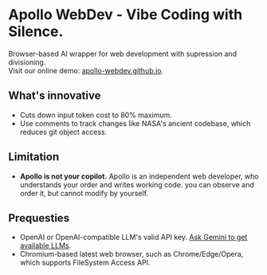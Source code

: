# Apollo WebDev - Vibe Coding with Silence.
Browser-based AI wrapper for web development with supression and divisioning.\
Visit our online demo: [apollo-webdev.github.io](https://apollo-webdev.github.io).

## What's innovative
+ Cuts down input token cost to 80% maximum.
+ Use comments to track changes like NASA's ancient codebase, which reduces git object access.

## Limitation
+ **Apollo is not your copilot.** Apollo is an independent web developer, who understands your order and writes working code. you can observe and order it, but cannot modify by yourself.

## Prequesties
+ OpenAI or OpenAI-compatible LLM's valid API key. [Ask Gemini to get available LLMs](https://g.co/gemini/share/95bddb6381e8).
+ Chromium-based latest web browser, such as Chrome/Edge/Opera, which supports FileSystem Access API.